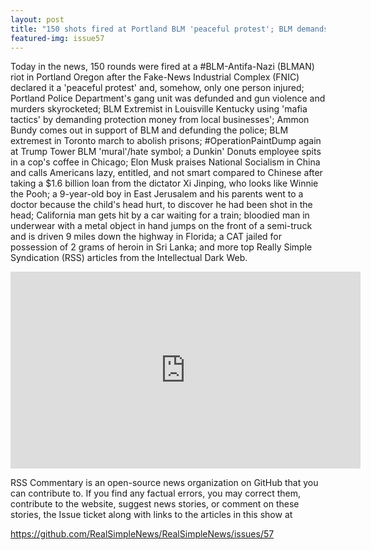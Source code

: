 ```yaml
---
layout: post
title: "150 shots fired at Portland BLM 'peaceful protest'; BLM demands protection money from businesses"
featured-img: issue57
---
```


Today in the news, 150 rounds were fired at a #BLM-Antifa-Nazi (BLMAN) riot in Portland Oregon after the Fake-News Industrial Complex (FNIC) declared it a 'peaceful protest' and, somehow, only one person injured; Portland Police Department's gang unit was defunded and gun violence and murders skyrocketed; BLM Extremist in Louisville Kentucky using 'mafia tactics' by demanding protection money from local businesses'; Ammon Bundy comes out in support of BLM and defunding the police; BLM extremest in Toronto march to abolish prisons; #OperationPaintDump again at Trump Tower BLM 'mural'/hate symbol; a Dunkin' Donuts employee spits in a cop's coffee in Chicago; Elon Musk praises National Socialism in China and calls Americans lazy, entitled, and not smart compared to Chinese after taking a $1.6 billion loan from the dictator Xi Jinping, who looks like Winnie the Pooh; a 9-year-old boy in East Jerusalem and his parents went to a doctor because the child's head hurt, to discover he had been shot in the head; California man gets hit by a car waiting for a train; bloodied man in underwear with a metal object in hand jumps on the front of a semi-truck and is driven 9 miles down the highway in Florida; a CAT jailed for possession of 2 grams of heroin in Sri Lanka; and more top Really Simple Syndication (RSS) articles from the Intellectual Dark Web.

<iframe width="560" height="315" src="https://www.youtube.com/embed/XqL-fflIOtE" frameborder="0" allow="accelerometer; autoplay; encrypted-media; gyroscope; picture-in-picture" allowfullscreen></iframe>

RSS Commentary is an open-source news organization on GitHub that you can contribute to. If you find any factual errors, you may correct them, contribute to the website, suggest news stories, or comment on these stories, the Issue ticket along with links to the articles in this show at 

<https://github.com/RealSimpleNews/RealSimpleNews/issues/57>
